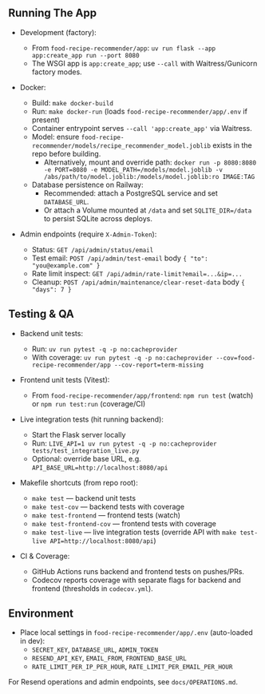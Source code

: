 ## Running The App

- Development (factory):
  - From `food-recipe-recommender/app`: `uv run flask --app app:create_app run --port 8080`
  - The WSGI app is `app:create_app`; use `--call` with Waitress/Gunicorn factory modes.

- Docker:
  - Build: `make docker-build`
  - Run: `make docker-run` (loads `food-recipe-recommender/app/.env` if present)
  - Container entrypoint serves `--call 'app:create_app'` via Waitress.
  - Model: ensure `food-recipe-recommender/models/recipe_recommender_model.joblib` exists in the repo before building.
    - Alternatively, mount and override path:
      `docker run -p 8080:8080 -e PORT=8080 -e MODEL_PATH=/models/model.joblib -v /abs/path/to/model.joblib:/models/model.joblib:ro IMAGE:TAG`
  - Database persistence on Railway:
    - Recommended: attach a PostgreSQL service and set `DATABASE_URL`.
    - Or attach a Volume mounted at `/data` and set `SQLITE_DIR=/data` to persist SQLite across deploys.

- Admin endpoints (require `X-Admin-Token`):
  - Status: `GET /api/admin/status/email`
  - Test email: `POST /api/admin/test-email` body `{ "to": "you@example.com" }`
  - Rate limit inspect: `GET /api/admin/rate-limit?email=...&ip=...`
  - Cleanup: `POST /api/admin/maintenance/clear-reset-data` body `{ "days": 7 }`

## Testing & QA

- Backend unit tests:
  - Run: `uv run pytest -q -p no:cacheprovider`
  - With coverage: `uv run pytest -q -p no:cacheprovider --cov=food-recipe-recommender/app --cov-report=term-missing`

- Frontend unit tests (Vitest):
  - From `food-recipe-recommender/app/frontend`: `npm run test` (watch) or `npm run test:run` (coverage/CI)

- Live integration tests (hit running backend):
  - Start the Flask server locally
  - Run: `LIVE_API=1 uv run pytest -q -p no:cacheprovider tests/test_integration_live.py`
  - Optional: override base URL, e.g. `API_BASE_URL=http://localhost:8080/api`

- Makefile shortcuts (from repo root):
  - `make test` — backend unit tests
  - `make test-cov` — backend tests with coverage
  - `make test-frontend` — frontend tests (watch)
  - `make test-frontend-cov` — frontend tests with coverage
  - `make test-live` — live integration tests (override API with `make test-live API=http://localhost:8080/api`)

- CI & Coverage:
  - GitHub Actions runs backend and frontend tests on pushes/PRs.
  - Codecov reports coverage with separate flags for backend and frontend (thresholds in `codecov.yml`).

## Environment

- Place local settings in `food-recipe-recommender/app/.env` (auto-loaded in dev):
  - `SECRET_KEY`, `DATABASE_URL`, `ADMIN_TOKEN`
  - `RESEND_API_KEY`, `EMAIL_FROM`, `FRONTEND_BASE_URL`
  - `RATE_LIMIT_PER_IP_PER_HOUR`, `RATE_LIMIT_PER_EMAIL_PER_HOUR`

For Resend operations and admin endpoints, see `docs/OPERATIONS.md`.
